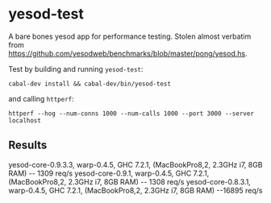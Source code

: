 yesod-test
==========

A bare bones yesod app for performance testing. Stolen almost verbatim from
<https://github.com/yesodweb/benchmarks/blob/master/pong/yesod.hs>.

Test by building and running `yesod-test`:

    cabal-dev install && cabal-dev/bin/yesod-test

and calling `httperf`:

    httperf --hog --num-conns 1000 --num-calls 1000 --port 3000 --server localhost

Results
-------

yesod-core-0.9.3.3, warp-0.4.5, GHC 7.2.1, (MacBookPro8,2, 2.3GHz i7, 8GB RAM) -- 1309 req/s
yesod-core-0.9.1, warp-0.4.5, GHC 7.2.1, (MacBookPro8,2, 2.3GHz i7, 8GB RAM) -- 1308 req/s
yesod-core-0.8.3.1, warp-0.4.5, GHC 7.2.1, (MacBookPro8,2, 2.3GHz i7, 8GB RAM) --16895 req/s
